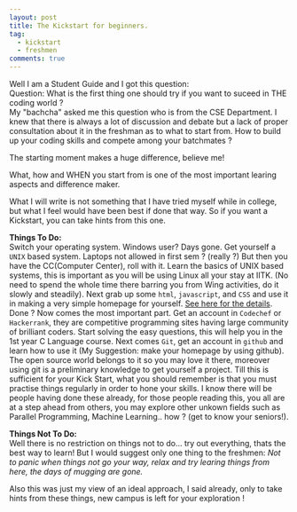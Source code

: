 ```yaml
---
layout: post
title: The Kickstart for beginners.
tag: 
  - kickstart
  - freshmen
comments: true
---
```


Well I am a Student Guide and I got this question:
<br>
Question: What is the first thing one should try if you want to suceed in THE coding world ?
<br>
My "bachcha" asked me this question who is from the CSE Department. I knew that there is always a lot of
discussion and debate but a lack of proper consultation about it in the freshman as to what to start from. How to build up your coding skills
and compete among your batchmates ?
<!--more--> The starting moment makes a huge difference, believe me!
What, how and WHEN you start from is one of the most important learing aspects and difference
maker.<br>

What I will write is not something that I have tried myself while in college, but what I feel 
would have been best if done that way. So if you want a Kickstart, you can take hints from this
one.<br>

**Things To Do:**
<br>
Switch your operating system. Windows user? Days gone. Get yourself a <code>UNIX</code> based system. Laptops 
not allowed in first sem ? (really ?) But then you have the CC(Computer Center), roll with it. Learn the basics of UNIX based systems, this is important as you will be using Linux all your stay at IITK.
(No need to spend the whole time there barring you from Wing activities, do it slowly and steadily).
Next grab up some <code>html</code>, <code>javascript</code>, and <code>CSS</code> and use it in making a very simple homepage for yourself.
[See here for the details](http://www.iitk.ac.in/cc/homepage/).
Done ? Now comes the most important part. Get an account in <code>Codechef</code> or <code>Hackerrank</code>, they are 
competitive programming sites having large community of brilliant coders. Start solving the easy questions, this will help you in the 1st year
C Language course. Next comes <code>Git</code>, get an account in <code>github</code> and learn how to use it (My Suggestion: make your homepage by using github). The 
open source world belongs to it so you may love it there, moreover using git is a preliminary knowledge to get yourself a project.
Till this is sufficient for your Kick Start, what you should remember is that you must 
practise things regularly in order to hone your skills. I know there will be people having done these already, 
for those people reading this, you all are at a step ahead from others, you may explore other unkown fields such as 
Parallel Programming, Machine Learning.. how ? (get to know your seniors!).<br>

**Things Not To Do:**
<br>
Well there is no restriction on things not to do... try out everything, thats the best way to learn!
But I would suggest only one thing to the freshmen: _Not to panic when things not go your way, relax and try learing things
from here, the days of mugging are gone._<br>

Also this was just my view of an ideal approach, I said already, only to take hints from these things, new campus is left 
for your exploration !
